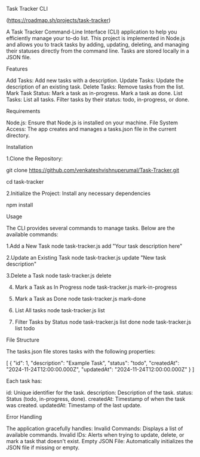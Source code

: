 Task Tracker CLI

(https://roadmap.sh/projects/task-tracker)

A Task Tracker Command-Line Interface (CLI) application to help you efficiently manage your to-do list. 
This project is implemented in Node.js and allows you to track tasks by adding, updating, deleting, and managing their statuses directly from the command line. 
Tasks are stored locally in a JSON file.

Features

Add Tasks: Add new tasks with a description.
Update Tasks: Update the description of an existing task.
Delete Tasks: Remove tasks from the list.
Mark Task Status:
Mark a task as in-progress.
Mark a task as done.
List Tasks:
List all tasks.
Filter tasks by their status: todo, in-progress, or done.

Requirements

Node.js: Ensure that Node.js is installed on your machine.
File System Access: The app creates and manages a tasks.json file in the current directory.

Installation

1.Clone the Repository:

git clone https://github.com/venkateshvishnuperumal/Task-Tracker.git

cd task-tracker

2.Initialize the Project: Install any necessary dependencies

npm install


Usage 

The CLI provides several commands to manage tasks. Below are the available commands:

1.Add a New Task
node task-tracker.js add "Your task description here"

2.Update an Existing Task
node task-tracker.js update <task-id> "New task description"

3.Delete a Task
node task-tracker.js delete <task-id>

4. Mark a Task as In Progress
node task-tracker.js mark-in-progress <task-id>

5. Mark a Task as Done
node task-tracker.js mark-done <task-id>

6. List All tasks
node task-tracker.js list

7. Filter Tasks by Status
node task-tracker.js list done
node task-tracker.js list todo



File Structure

The tasks.json file stores tasks with the following properties:

[
  {
    "id": 1,
    "description": "Example Task",
    "status": "todo",
    "createdAt": "2024-11-24T12:00:00.000Z",
    "updatedAt": "2024-11-24T12:00:00.000Z"
  }
]

Each task has:

id: Unique identifier for the task.
description: Description of the task.
status: Status (todo, in-progress, done).
createdAt: Timestamp of when the task was created.
updatedAt: Timestamp of the last update.


Error Handling


The application gracefully handles:
Invalid Commands: Displays a list of available commands.
Invalid IDs: Alerts when trying to update, delete, or mark a task that doesn't exist.
Empty JSON File: Automatically initializes the JSON file if missing or empty.
